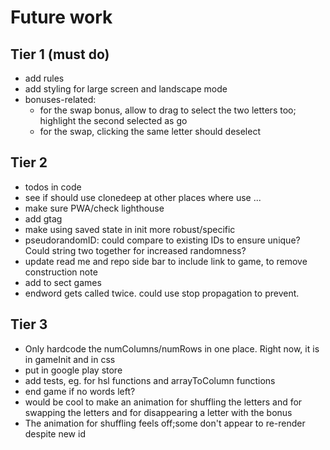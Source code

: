 # Future work

## Tier 1 (must do)

- add rules
- add styling for large screen and landscape mode
- bonuses-related:
  - for the swap bonus, allow to drag to select the two letters too; highlight the second selected as go
  - for the swap, clicking the same letter should deselect

## Tier 2

- todos in code
- see if should use clonedeep at other places where use ...
- make sure PWA/check lighthouse
- add gtag
- make using saved state in init more robust/specific
- pseudorandomID: could compare to existing IDs to ensure unique? Could string two together for increased randomness?
- update read me and repo side bar to include link to game, to remove construction note
- add to sect games
- endword gets called twice. could use stop propagation to prevent.

## Tier 3

- Only hardcode the numColumns/numRows in one place. Right now, it is in gameInit and in css
- put in google play store
- add tests, eg. for hsl functions and arrayToColumn functions
- end game if no words left?
- would be cool to make an animation for shuffling the letters and for swapping the letters and for disappearing a letter with the bonus
- The animation for shuffling feels off;some don't appear to re-render despite new id
